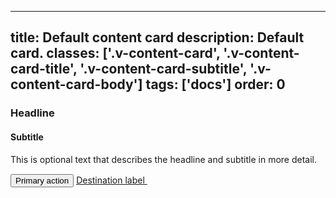<!--
 *              Copyright (c) 2025 Visa, Inc.
 *
 * Licensed under the Apache License, Version 2.0 (the "License");
 * you may not use this file except in compliance with the License.
 * You may obtain a copy of the License at
 *
 *         http://www.apache.org/licenses/LICENSE-2.0
 *
 * Unless required by applicable law or agreed to in writing, software
 * distributed under the License is distributed on an "AS IS" BASIS,
 * WITHOUT WARRANTIES OR CONDITIONS OF ANY KIND, either express or implied.
 * See the License for the specific language governing permissions and
 * limitations under the License.
 *
 -->
---
title: Default content card
description: Default card. 
classes: ['.v-content-card', '.v-content-card-title', '.v-content-card-subtitle', '.v-content-card-body']
tags: ['docs']
order: 0
---

<div class="v-content-card">
  <div class="v-content-card-body v-flex v-flex-col v-gap-4">
    <h3 class="v-content-card-title v-typography-headline-4">
      Headline
    </h3>
    <h4 class="v-content-card-subtitle v-typography-subtitle-3">
      Subtitle
    </h4>
    <p class="v-pt-4">
      This is optional text that describes the headline and subtitle in more detail.
    </p>
    <div class="v-flex v-flex-wrap v-gap-12 v-pt-12 v-align-items-center">
      <button class="v-button" type="button">
        Primary action
      </button>
      <a class="v-link v-link-no-underline" href="javascript:window.location.href=window.location.href">
        Destination label
        <svg class="v-icon v-icon-tiny" height="16" viewbox="0 0 16 16" width="16">
          <use href="#visa-chevron-link-tiny">
          </use>
        </svg>
      </a>
    </div>
  </div>
</div>
